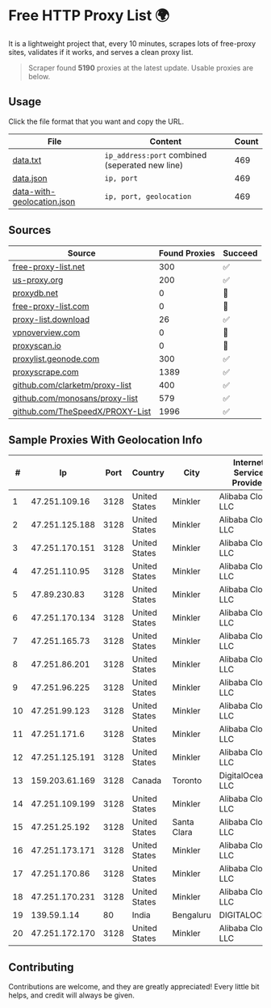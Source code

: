 
# Free HTTP Proxy List 🌍

It is a lightweight project that, every 10 minutes, scrapes lots of free-proxy sites, validates if it works, and serves a clean proxy list.


> Scraper found **5190** proxies at the latest update. Usable proxies are below.

## Usage

Click the file format that you want and copy the URL.


|File|Content|Count|
|----|-------|-----|
|[data.txt](https://raw.githubusercontent.com/themiralay/Proxy-List-World/master/data.txt)|`ip_address:port` combined (seperated new line)|469|
|[data.json](https://raw.githubusercontent.com/themiralay/Proxy-List-World/master/data.json)|`ip, port`|469|
|[data-with-geolocation.json](https://raw.githubusercontent.com/themiralay/Proxy-List-World/master/data-with-geolocation.json)|`ip, port, geolocation`|469|

## Sources

|Source|Found Proxies|Succeed|
|------|-------------|-------|
|[free-proxy-list.net](https://free-proxy-list.net)|300|✅|
|[us-proxy.org](https://www.us-proxy.org)|200|✅|
|[proxydb.net](http://proxydb.net)|0|🚫|
|[free-proxy-list.com](https://free-proxy-list.com/?page=&port=&type%5B%5D=http&type%5B%5D=https&up_time=0&search=Search)|0|🚫|
|[proxy-list.download](https://www.proxy-list.download/HTTP)|26|✅|
|[vpnoverview.com](https://vpnoverview.com/privacy/anonymous-browsing/free-proxy-servers)|0|🚫|
|[proxyscan.io](https://www.proxyscan.io)|0|🚫|
|[proxylist.geonode.com](https://proxylist.geonode.com/api/proxy-list?limit=300&page=1&sort_by=lastChecked&sort_type=desc&protocols=http,https)|300|✅|
|[proxyscrape.com](https://api.proxyscrape.com/v2/?request=displayproxies&protocol=http&timeout=10000&country=all&ssl=all&anonymity=all)|1389|✅|
|[github.com/clarketm/proxy-list](https://raw.githubusercontent.com/clarketm/proxy-list/master/proxy-list-raw.txt)|400|✅|
|[github.com/monosans/proxy-list](https://raw.githubusercontent.com/monosans/proxy-list/main/proxies/http.txt)|579|✅|
|[github.com/TheSpeedX/PROXY-List](https://raw.githubusercontent.com/TheSpeedX/PROXY-List/master/http.txt)|1996|✅|


## Sample Proxies With Geolocation Info

|#|Ip|Port|Country|City|Internet Service Provider|
|-|--|----|-------|----|-------------------------|
|1|47.251.109.16|3128|United States|Minkler|Alibaba Cloud LLC|
|2|47.251.125.188|3128|United States|Minkler|Alibaba Cloud LLC|
|3|47.251.170.151|3128|United States|Minkler|Alibaba Cloud LLC|
|4|47.251.110.95|3128|United States|Minkler|Alibaba Cloud LLC|
|5|47.89.230.83|3128|United States|Minkler|Alibaba Cloud LLC|
|6|47.251.170.134|3128|United States|Minkler|Alibaba Cloud LLC|
|7|47.251.165.73|3128|United States|Minkler|Alibaba Cloud LLC|
|8|47.251.86.201|3128|United States|Minkler|Alibaba Cloud LLC|
|9|47.251.96.225|3128|United States|Minkler|Alibaba Cloud LLC|
|10|47.251.99.123|3128|United States|Minkler|Alibaba Cloud LLC|
|11|47.251.171.6|3128|United States|Minkler|Alibaba Cloud LLC|
|12|47.251.125.191|3128|United States|Minkler|Alibaba Cloud LLC|
|13|159.203.61.169|3128|Canada|Toronto|DigitalOcean, LLC|
|14|47.251.109.199|3128|United States|Minkler|Alibaba Cloud LLC|
|15|47.251.25.192|3128|United States|Santa Clara|Alibaba Cloud LLC|
|16|47.251.173.171|3128|United States|Minkler|Alibaba Cloud LLC|
|17|47.251.170.86|3128|United States|Minkler|Alibaba Cloud LLC|
|18|47.251.170.231|3128|United States|Minkler|Alibaba Cloud LLC|
|19|139.59.1.14|80|India|Bengaluru|DIGITALOCEAN|
|20|47.251.172.170|3128|United States|Minkler|Alibaba Cloud LLC|



## Contributing

Contributions are welcome, and they are greatly appreciated! Every
little bit helps, and credit will always be given.

